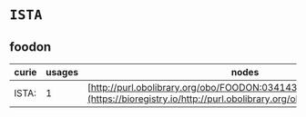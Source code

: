 # `ISTA`
## foodon
| curie   |   usages | nodes                                                                                                                   |
|---------|----------|-------------------------------------------------------------------------------------------------------------------------|
| ISTA:   |        1 | [http://purl.obolibrary.org/obo/FOODON:03414315](https://bioregistry.io/http://purl.obolibrary.org/obo/FOODON:03414315) |

